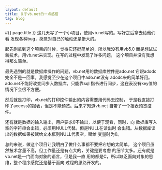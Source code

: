```yaml
---
layout: default
title: 关于vb.net的一点感悟
tag: blog
---
```

#{{ page.title }}
这几天写了一个小项目，使用vb.net写的。写好之后拿去给他们看
发现各种bug，感觉对自己的触动还是挺大的。

起先刚拿到这个项目的时候，觉得它还挺简单的，所以我没有用vb5.0
而是想试试新技术，用vb.net来实现。在写的过程中发现了许多问题，
这个项目并没有我想得那么简单。

最先遇到的就是数据库操作的问题，vb.net用的数据库控件是ado.net
它跟adodc完全不是一回事。我感觉至少在这个项目中ado.net没有
adodc来的简单好用。ado.net不能将改变同步入数据库，只能靠sql
指令进行同步，这在表没有key值的情况下会很不方便。

然后就是打印，vb.net的打印控件输出的内容需要用代码去控制，
于是我直接打印了access的报表，但是不能预览。后来才知道vb.net
自带了一个报表预览控件。

还有就是数据的输入输出，用户要求0不输出，以便于观看，同时，向
数据库写入空的字符串会出错，必须用NULL代替。但是NULL在读出时
会出错。从数据库读出的数据如果被赋给文本框则NULL代表空，赋给
变量时为0。

总的来说，做这个项目让我明白了做什么事都不要把它想的太简单，
这个项目虽然技术含量不高，但工作量还是有点大的，关键是要考虑
的细节太多。还有就是vb.net是一门面向对象的语言，但是我一直
用的都是C，所以缺乏面向对象的思维，整个程序感觉还是基于面向
过程的思路开发的。
